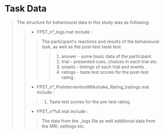 # Task Data

> The structure for behavioural data in this study was as following:
>> * FPST\_n°\_logs.mat include : 
>>> The participant's reactions and results of the behavioural task, as well as the post-test taste test.
>>>> 1. answer - some basic data of the participant.
>>>> 2. trial - presented cues, choices in each trial etc.
>>>> 3. onsets - timings of each trial and events .
>>>> 4. ratings - taste test scores for the post-test rating .
>> * FPST\_n°\_PreInterventionMilkshake\_Rating_\ratings.mat include : 
>>> 1. Taste test scores for the pre-test rating.
>> * FPST_n°full.mat include : 
>>> The data from the \_logs file as well additional data from the MRI, settings etc.
